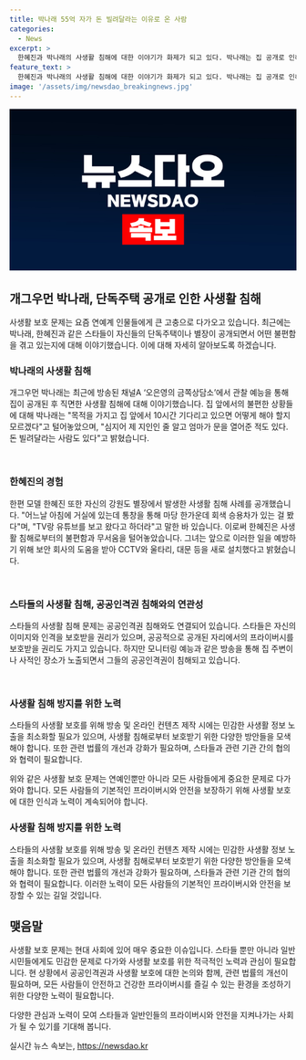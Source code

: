 ```yaml
---
title: 박나래 55억 자가 돈 빌려달라는 이유로 온 사람
categories:
  - News
excerpt: >
  한혜진과 박나래의 사생활 침해에 대한 이야기가 화제가 되고 있다. 박나래는 집 공개로 인해 고충을 털어놓았는데, 이에 대해 관련된 에피소드를 공개했다. 한편, 모델 한혜진도 자신의 별장에서의 사생활 침해를 털어놓았는데, 이에 대해 보다 강력한 보안 시스템을 도입했다고 전했다. 이들의 이야기가 도시락된것이다.
feature_text: >
  한혜진과 박나래의 사생활 침해에 대한 이야기가 화제가 되고 있다. 박나래는 집 공개로 인해 고충을 털어놓았는데, 이에 대해 관련된 에피소드를 공개했다. 한편, 모델 한혜진도 자신의 별장에서의 사생활 침해를 털어놓았는데, 이에 대해 보다 강력한 보안 시스템을 도입했다고 전했다. 이들의 이야기가 도시락된것이다.
image: '/assets/img/newsdao_breakingnews.jpg'
---
```


<p><img src="/assets/img/newsdao_breakingnews.jpg" alt="koreaapp 속보" /></p>

<h2 data-ke-size="size26">개그우먼 박나래, 단독주택 공개로 인한 사생활 침해</h2>

<p>사생활 보호 문제는 요즘 연예계 인물들에게 큰 고충으로 다가오고 있습니다. 최근에는 박나래, 한혜진과 같은 스타들이 자신들의 단독주택이나 별장이 공개되면서 어떤 불편함을 겪고 있는지에 대해 이야기했습니다. 이에 대해 자세히 알아보도록 하겠습니다.</p>

<h3>박나래의 사생활 침해</h3>

<p>개그우먼 박나래는 최근에 방송된 채널A ‘오은영의 금쪽상담소’에서 관찰 예능을 통해 집이 공개된 후 직면한 사생활 침해에 대해 이야기했습니다. 집 앞에서의 불편한 상황들에 대해 박나래는 "목적을 가지고 집 앞에서 10시간 기다리고 있으면 어떻게 해야 할지 모르겠다"고 털어놓았으며, "심지어 제 지인인 줄 알고 엄마가 문을 열어준 적도 있다. 돈 빌려달라는 사람도 있다"고 밝혔습니다.</p>

<p data-ke-size="size16">&nbsp;</p>

<h3>한혜진의 경험</h3>

<p>한편 모델 한혜진 또한 자신의 강원도 별장에서 발생한 사생활 침해 사례를 공개했습니다. "어느날 아침에 거실에 있는데 통창을 통해 마당 한가운데 회색 승용차가 있는 걸 봤다"며, "TV랑 유튜브를 보고 왔다고 하더라"고 말한 바 있습니다. 이로써 한혜진은 사생활 침해로부터의 불편함과 무서움을 털어놓았습니다. 그녀는 앞으로 이러한 일을 예방하기 위해 보안 회사의 도움을 받아 CCTV와 울타리, 대문 등을 새로 설치했다고 밝혔습니다.</p>

<p data-ke-size="size16">&nbsp;</p>

<h3>스타들의 사생활 침해, 공공인격권 침해와의 연관성</h3>

<p>스타들의 사생활 침해 문제는 공공인격권 침해와도 연결되어 있습니다. 스타들은 자신의 이미지와 인격을 보호받을 권리가 있으며, 공공적으로 공개된 자리에서의 프라이버시를 보호받을 권리도 가지고 있습니다. 하지만 모니터링 예능과 같은 방송을 통해 집 주변이나 사적인 장소가 노출되면서 그들의 공공인격권이 침해되고 있습니다.</p>

<p data-ke-size="size16">&nbsp;</p>

<h3>사생활 침해 방지를 위한 노력</h3>

<p>스타들의 사생활 보호를 위해 방송 및 온라인 컨텐츠 제작 시에는 민감한 사생활 정보 노출을 최소화할 필요가 있으며, 사생활 침해로부터 보호받기 위한 다양한 방안들을 모색해야 합니다. 또한 관련 법률의 개선과 강화가 필요하며, 스타들과 관련 기관 간의 협의와 협력이 필요합니다.</p>

<p>위와 같은 사생활 보호 문제는 연예인뿐만 아니라 모든 사람들에게 중요한 문제로 다가와야 합니다. 모든 사람들의 기본적인 프라이버시와 안전을 보장하기 위해 사생활 보호에 대한 인식과 노력이 계속되어야 합니다.</p>

<h3>사생활 침해 방지를 위한 노력</h3>

<p>스타들의 사생활 보호를 위해 방송 및 온라인 컨텐츠 제작 시에는 민감한 사생활 정보 노출을 최소화할 필요가 있으며, 사생활 침해로부터 보호받기 위한 다양한 방안들을 모색해야 합니다. 또한 관련 법률의 개선과 강화가 필요하며, 스타들과 관련 기관 간의 협의와 협력이 필요합니다. 이러한 노력이 모든 사람들의 기본적인 프라이버시와 안전을 보장할 수 있는 길일 것입니다.</p>

<h2 data-ke-size="size26">맺음말</h2>

<p>사생활 보호 문제는 현대 사회에 있어 매우 중요한 이슈입니다. 스타들 뿐만 아니라 일반 시민들에게도 민감한 문제로 다가와 사생활 보호를 위한 적극적인 노력과 관심이 필요합니다. 현 상황에서 공공인격권과 사생활 보호에 대한 논의와 함께, 관련 법률의 개선이 필요하며, 모든 사람들이 안전하고 건강한 프라이버시를 즐길 수 있는 환경을 조성하기 위한 다양한 노력이 필요합니다.</p>

<p>다양한 관심과 노력이 모여 스타들과 일반인들의 프라이버시와 안전을 지켜나가는 사회가 될 수 있기를 기대해 봅니다.</p>
실시간 뉴스 속보는, <a href="https://newsdao.kr" rel="dofollow">https://newsdao.kr</a>


